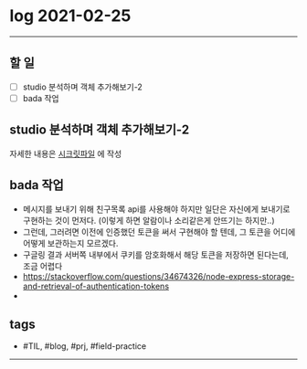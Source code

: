 # log 2021-02-25

--------------------------

## 할 일

- [ ] studio 분석하며 객체 추가해보기-2
- [ ] bada 작업

## studio 분석하며 객체 추가해보기-2

자세한 내용은 [시크릿파일](./2021-02-25-mobigen-p.md) 에 작성


## bada 작업

- 메시지를 보내기 위해 친구목록 api를 사용해야 하지만 일단은 자신에게 보내기로 구현하는 것이 먼저다. (이렇게 하면 알람이나 소리같은게 안뜨기는 하지만..)
- 그런데, 그러려면 이전에 인증했던 토큰을 써서 구현해야 할 텐데, 그 토큰을 어디에 어떻게 보관하는지 모르겠다.
- 구글링 결과 서버쪽 내부에서 쿠키를 암호화해서 해당 토큰을 저장하면 된다는데, 조금 어렵다
- https://stackoverflow.com/questions/34674326/node-express-storage-and-retrieval-of-authentication-tokens
- 






## tags
- \#TIL, \#blog, \#prj, \#field-practice

--------------------------

